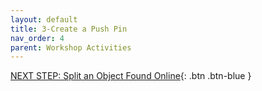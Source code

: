 ```yaml
---
layout: default
title: 3-Create a Push Pin
nav_order: 4
parent: Workshop Activities
---
```




[NEXT STEP: Split an Object Found Online](act-4.html){: .btn .btn-blue }

